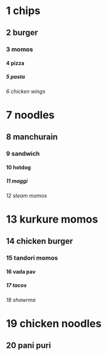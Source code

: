 <html>
<title>Arnav Khapekar CS24134</title>
<body>
<h1>1 chips</h1>
<h2>2 burger</h2>
<h3>3 momos</h3>
<h4>4 pizza</h4>
<h5>5 pasta</h5>
<h6>6 chicken wings</h6>
<h1>7 noodles</h1>
<h2>8 manchurain</h2>
<h3>9 sandwich</h3>
<h4>10 hotdog</h4>
<h5>11 maggi</h5>
<h6>12 steam momos</h6>
<h1>13 kurkure momos</h1>
<h2>14 chicken burger</h2>
<h3>15 tandori momos</h3>
<h4>16 vada pav</h4>
<h5>17 tacos</h5>
<h6>18 shawrma</h6>
<h1>19 chicken noodles</h1> 
<h2>20 pani puri</h2>

</body>
</html>
